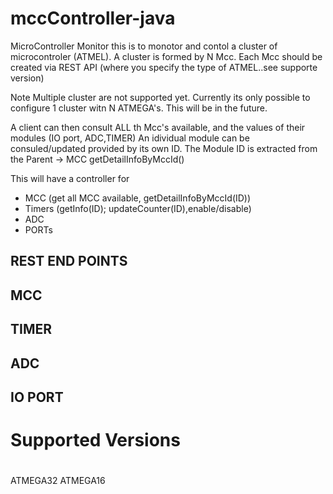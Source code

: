 # mccController-java
MicroController Monitor 
this is to monotor and contol a cluster of microcontroler (ATMEL).
A cluster is formed by N Mcc.
Each Mcc should be created via REST API (where you specify the type of ATMEL..see supporte version)

Note Multiple cluster are not supported yet. Currently its only possible to configure 1 cluster witn N ATMEGA's. This will be in the future.

A client can then consult ALL th Mcc's available, and the values of their modules (IO port, ADC,TIMER)
An idividual module can be consuled/updated provided by its own ID.
The Module ID is extracted from the Parent -> MCC getDetailInfoByMccId()


This will have a controller for
* MCC (get all MCC available, getDetailInfoByMccId(ID))
* Timers (getInfo(ID); updateCounter(ID),enable/disable)
* ADC
* PORTs

## ###########################################
##       REST END POINTS
## ##########################################

## MCC
	

## TIMER

## ADC


## IO PORT




# ################################
#
#      Supported Versions
# ###############################
ATMEGA32
ATMEGA16

